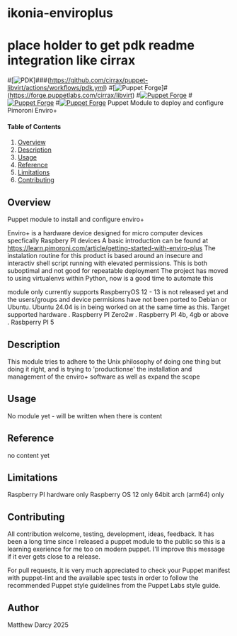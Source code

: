 # ikonia-enviroplus
# place holder to get pdk readme integration like cirrax
#[![PDK](https://github.com/ikonia/ikonia-enviroplus/actions/workflows/pdk.yml/badge.svg)]###(https://github.com/cirrax/puppet-libvirt/actions/workflows/pdk.yml)
#[![Puppet Forge](https://img.shields.io/puppetforge/v/cirrax/libvirt.svg?style=flat-square)]#(https://forge.puppetlabs.com/cirrax/libvirt)
#[![Puppet Forge](https://img.shields.io/puppetforge/dt/cirrax/libvirt.svg?style=flat-square)](https://forge.puppet.com/cirrax/libvirt)
#[![Puppet Forge](https://img.shields.io/puppetforge/e/cirrax/libvirt.svg?style=flat-square)](https://forge.puppet.com/cirrax/libvirt)
#[![Puppet Forge](https://img.shields.io/puppetforge/f/cirrax/libvirt.svg?style=flat-square)](https://forge.puppet.com/cirrax/libvirt)
Puppet Module to deploy and configure Pimoroni Enviro+
#### Table of Contents
1. [Overview](#overview)
1. [Description](#description)
1. [Usage](#usage)
1. [Reference](#reference)
1. [Limitations](#limitations)
1. [Contributing](#contributing)

## Overview

Puppet module to install and configure enviro+

Enviro+ is a hardware device designed for micro computer devices specfically Raspbery PI devices
A basic introduction can be found at https://learn.pimoroni.com/article/getting-started-with-enviro-plus
The instalation routine for this product is based around an insecure and interactiv shell script running with
elevated permissions. This is both suboptimal and not good for repeatable deployment
The project has moved to using virtualenvs within Python, now is a good time to automate this

module only currently supports RaspberryOS 12 - 13 is not released yet and the users/groups and device permisions have not been ported to
Debian or Ubuntu.
Ubuntu 24.04 is in being worked on at the same time as this.
Target supported hardware
. Raspberry PI Zero2w
. Raspberry PI 4b, 4gb or above
. Rasbperry PI 5


## Description

This module tries to adhere to the Unix philosophy of doing one thing
but doing it right, and is trying to 'productionse' the installation and management of the enviro+ software
as well as expand the scope

## Usage

No module yet - will be written when there is content

## Reference

no content yet

## Limitations

Raspberry PI hardware only
Raspberry OS 12 only
64bit arch (arm64) only

## Contributing

All contribution welcome, testing, development, ideas, feedback. It has been a long time since I released a puppet module
to the public so this is a learning exerience for me too on modern puppet. I'll improve this message if it ever gets close to a release.

For pull requests, it is very much appreciated to check your Puppet manifest with puppet-lint
and the available spec tests  in order to follow the recommended Puppet style guidelines
from the Puppet Labs style guide.

## Author

Matthew Darcy 2025
